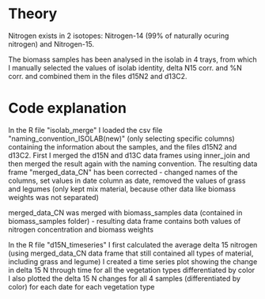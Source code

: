 # Theory
Nitrogen exists in 2 isotopes: Nitrogen-14 (99% of naturally ocuring nitrogen) and Nitrogen-15. 

The biomass samples has been analysed in the isolab in 4 trays, from which I manually selected the values of isolab identity, delta N15 corr. and %N corr. and combined them in the files d15N2 and d13C2.

# Code explanation
In the R file "isolab_merge" I loaded the csv file "naming_convention_ISOLAB(new)" (only selecting specific columns) containing the information about the samples, and the files d15N2 and d13C2.
First I merged the d15N and d13C data frames using inner_join and then merged the result again with the naming convention. The resulting data frame "merged_data_CN" has been corrected - changed names of the columns, set values in date column as date, removed the values of grass and legumes (only kept mix material, because other data like biomass weights was not separated)

merged_data_CN was merged with biomass_samples data (contained in biomass_samples folder) - resulting data frame contains both values of nitrogen concentration and biomass weights

In the R file "d15N_timeseries" I first calculated the average delta 15 nitrogen (using merged_data_CN data frame that still contained all types of material, including grass and legume)
I created a time series plot showing the change in delta 15 N through time for all the vegetation types differentiated by color
I also plotted the delta 15 N changes for all 4 samples (differentiated by color) for each date for each vegetation type
